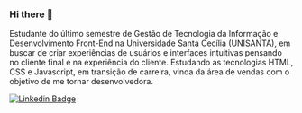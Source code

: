 ### Hi there 👋

Estudante do último semestre de Gestão de Tecnologia da Informação e Desenvolvimento Front-End na Universidade Santa Cecília (UNISANTA), em buscar de criar experiências de usuários e interfaces intuitivas pensando no cliente final e na experiência do cliente. Estudando as tecnologias HTML, CSS e Javascript, em transição de carreira, vinda da área de vendas com o objetivo de me tornar desenvolvedora.

[![Linkedin Badge](https://img.shields.io/badge/-LinkedIn-blue?style=flat-square&logo=Linkedin&logoColor=white&link=https://www.linkedin.com/in/anailescorrea/)](https://www.linkedin.com/in/anailescorrea/) 
